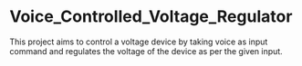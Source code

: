 # Voice_Controlled_Voltage_Regulator
 This project aims to control a voltage device by taking voice as input command and regulates the voltage of the device as per the given input.
